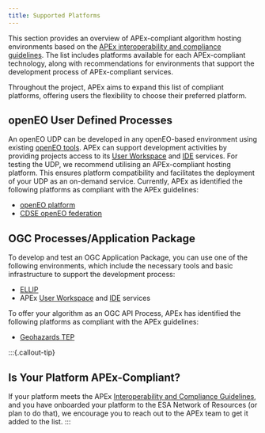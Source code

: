 ```yaml
---
title: Supported Platforms
---
```


This section provides an overview of APEx-compliant algorithm hosting environments based on the
[APEx interoperability and compliance guidelines](../interoperability/algohostingenv.md). The list includes platforms
available for each APEx-compliant technology, along with recommendations for environments that support the development
process of APEx-compliant services.

Throughout the project, APEx aims to expand this list of compliant platforms, offering users the flexibility to choose
their preferred platform.

## openEO User Defined Processes

An openEO UDP can be developed in any openEO-based environment using existing [openEO tools](https://openeo.org/documentation/1.0/).
APEx can support development activities by providing projects access to its [User Workspace](../instantiation/user_workspace.md)
and [IDE](../instantiation/ide.md) services. For testing the UDP, we recommend utilising an APEx-compliant hosting platform.
This ensures platform compatibility and facilitates the deployment of your UDP as an on-demand service. Currently, APEx
as identified the following platforms as compliant with the APEx guidelines:

* [openEO platform](https://openeo.cloud)
* [CDSE openEO federation](https://documentation.dataspace.copernicus.eu/APIs/openEO/federation/openeo_federation.html)

## OGC Processes/Application Package

To develop and test an OGC Application Package, you can use one of the following environments, which include the necessary
tools and basic infrastructure to support the development process:

* [ELLIP](https://ellip.terradue.com/)
* APEx [User Workspace](../instantiation/user_workspace.md) and [IDE](../instantiation/ide.md) services

To offer your algorithm as an OGC API Process, APEx has identified the following platforms as compliant with the APEx guidelines:

* [Geohazards TEP](https://geohazards-tep.eu/)

:::{.callout-tip}

## Is Your Platform APEx-Compliant?

If your platform meets the APEx [Interoperability and Compliance Guidelines](../interoperability/algohostingenv.md), and
you have onboarded your platform to the ESA Network of Resources (or plan to do that), we encourage you to reach out to
the APEx team to get it added to the list.
:::
